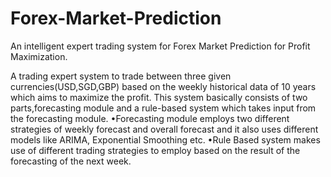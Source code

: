 # Forex-Market-Prediction
An intelligent expert trading system for Forex Market Prediction for Profit Maximization.

A trading expert system to trade between three given currencies(USD,SGD,GBP) based on the weekly historical data of 10 years which aims to maximize the profit.
This system basically consists of two parts,forecasting module and a rule-based system which takes input from the forecasting module.
•Forecasting module employs two different strategies of weekly forecast and overall forecast and it also uses different models like ARIMA, Exponential Smoothing etc.
•Rule Based system makes use of different trading strategies to employ based on the result of the forecasting of the next week.
